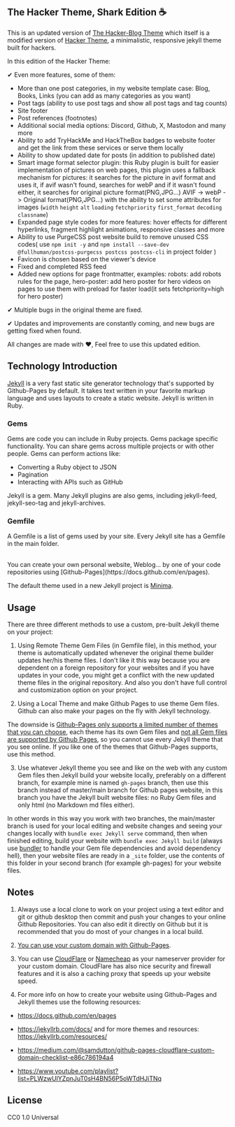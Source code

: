 ## The Hacker Theme, Shark Edition ☕

This is an updated version of [The Hacker-Blog Theme](https://github.com/tocttou/hacker-blog) which itself is a modified version of [Hacker Theme](https://github.com/pages-themes/hacker), a minimalistic, responsive jekyll theme built for hackers.

In this edition of the Hacker Theme: 

✔ Even more features, some of them:

  - More than one post categories, in my website template case: Blog, Books, Links (you can add as many categories as you want)
  - Post tags (ability to use post tags and show all post tags and tag counts)
  - Site footer
  - Post references (footnotes)
  - Additional social media options: Discord, Github, X, Mastodon and many more
  - Ability to add TryHackMe and HackTheBox badges to website footer and get the link from these services or serve them locally
  - Ability to show updated date for posts (in addition to published date)
  - Smart image format selector plugin: this Ruby plugin is built for easier implementation of pictures on web pages, this plugin uses a fallback mechanism for pictures: it searches for the picture in avif format and uses it, if avif wasn't found, searches for webP and if it wasn't found either, it searches for original picture format(PNG,JPG...) AVIF -> webP -> Original format(PNG,JPG...) with the ability to set some attributes for images (`width` `height` `alt` `loading` `fetchpriority` `first_format` `decoding` `classname`)
  - Expanded page style codes for more features: hover effects for different hyperlinks, fragment highlight animations, responsive classes and more
  - Ability to use PurgeCSS post website build to remove unused CSS codes( use `npm init -y` and `npm install --save-dev @fullhuman/postcss-purgecss postcss postcss-cli` in project folder )
  - Favicon is chosen based on the viewer's device
  - Fixed and completed RSS feed
  - Added new options for page frontmatter, examples: robots: add robots rules for the page, hero-poster: add hero poster for hero videos on pages to use them with preload for faster load(it sets fetchpriority=high for hero poster)

✔ Multiple bugs in the original theme are fixed. 

✔ Updates and improvements are constantly coming, and new bugs are getting fixed when found.

All changes are made with ❤, Feel free to use this updated edition.

## Technology Introduction

[Jekyll](https://jekyllrb.com/) is a very fast static site generator technology that's supported by Github-Pages by default. It takes text written in your favorite markup language and uses layouts to create a static website. Jekyll is written in Ruby.

### Gems
Gems are code you can include in Ruby projects. Gems package specific functionality. You can share gems across multiple projects or with other people. Gems can perform actions like:

* Converting a Ruby object to JSON
* Pagination
* Interacting with APIs such as GitHub

Jekyll is a gem. Many Jekyll plugins are also gems, including jekyll-feed, jekyll-seo-tag and jekyll-archives.

### Gemfile
A Gemfile is a list of gems used by your site. Every Jekyll site has a Gemfile in the main folder.

<br>
You can create your own personal website, Weblog... by one of your code repositories using [Github-Pages](https://docs.github.com/en/pages).

The default theme used in a new Jekyll project is [Minima](https://github.com/jekyll/minima).

## Usage

There are three different methods to use a custom, pre-built Jekyll theme on your project:

1) Using Remote Theme Gem Files (in Gemfile file), in this method, your theme is automatically updated whenever the original theme builder updates her/his theme files. I don't like it this way because you are dependent on a foreign repository for your websites and if you have updates in your code, you might get a conflict with the new updated theme files in the original repository. And also you don't have full control and customization option on your project.

2) Using a Local Theme and make Github Pages to use theme Gem files. Github can also make your pages on the fly with Jekyll technology.

  The downside is [Github-Pages only supports a limited number of themes that you can choose](https://pages.github.com/themes/), each theme has its own Gem files and [not all  Gem files are supported by Github Pages](https://docs.github.com/en/pages/setting-up-a-github-pages-site-with-jekyll/about-github-pages-and-jekyll#plugins), so you cannot use  every Jekyll theme that you see online. If you like one of the themes that Github-Pages supports, use this method.

3) Use whatever Jekyll theme you see and like on the web with any custom Gem files then Jekyll build your website locally, preferably on a different branch, for example mine is named `gh-pages` branch, then use this branch instead of master/main branch for Github pages website, in this branch you have the Jekyll built website files: no Ruby Gem files and only html (no Markdown md files either).

In other words in this way you work with two branches, the main/master branch is used for your local editing and website changes and seeing your changes locally with `bundle exec Jekyll serve` command, then when finished editing, build your website with `bundle exec Jekyll build` (always use [bundler](https://jekyllrb.com/docs/ruby-101/#bundler) to handle your Gem file dependencies and avoid dependency hell), then your website files are ready in a `_site` folder, use the contents of this folder in your second branch (for example gh-pages) for your website files.

## Notes

1) Always use a local clone to work on your project using a text editor and git or github desktop then commit and push your changes to your online Github Repositories. You can also edit it directly on Github but it is recommended that you do most of your changes in a local build.

2) [You can use your custom domain with Github-Pages](https://docs.github.com/en/pages/configuring-a-custom-domain-for-your-github-pages-site).

3) You can use [CloudFlare](https://www.cloudflare.com/) or [Namecheap](https://www.namecheap.com/domains/freedns/) as your nameserver provider for your custom domain. CloudFlare has also nice security and firewall features and it is also a caching proxy that speeds up your website speed.

4) For more info on how to create your website using Github-Pages and Jekyll themes use the following resources:

* https://docs.github.com/en/pages

* https://jekyllrb.com/docs/ and for more themes and resources: https://jekyllrb.com/resources/

* https://medium.com/@samdutton/github-pages-cloudflare-custom-domain-checklist-e86c786194a4

* https://www.youtube.com/playlist?list=PLWzwUIYZpnJuT0sH4BN56P5oWTdHJiTNq


## License

CC0 1.0 Universal
